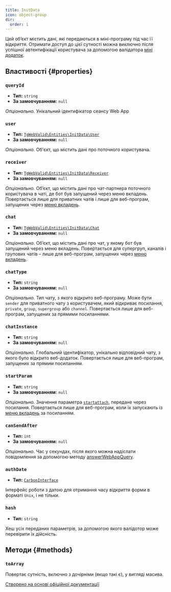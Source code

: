 ```yaml
---
title: InitData
icon: object-group
dir:
  order: 1
---
```


Цей об’єкт містить дані, які передаються в міні-програму під час її відкриття. Отримати доступ до цієї сутності можна виключно після успішної автентифікації користувача за допомогою валідатора [міні додаток](../../validator/mini-app.md).

## Властивості {#properties}

### `queryId`

- **Тип:** `string`
- **За замовчуванням:** `null`

_Опціонально._ Унікальний ідентифікатор сеансу Web App

### `user`

- **Тип:** [`TgWebValid\Entities\InitData\User`](./user.md)
- **За замовчуванням:** `null`

_Опціонально._ Об'єкт, що містить дані про поточного користувача.

### `receiver`

- **Тип:** [`TgWebValid\Entities\InitData\Receiver`](./receiver.md)
- **За замовчуванням:** `null`

_Опціонально._ Об’єкт, що містить дані про чат-партнера поточного користувача в чаті, де бот був запущений через меню вкладень. Повертається лише для приватних чатів і лише для веб-програм, запущених через [меню вкладень](https://core.telegram.org/bots/webapps#adding-bots-to-the-attachment-menu).

### `chat`

- **Тип:** [`TgWebValid\Entities\InitData\Chat`](./chat.md)
- **За замовчуванням:** `null`

_Опціонально._ Об’єкт, що містить дані про чат, у якому бот був запущений через меню вкладень. Повертається для супергруп, каналів і групових чатів – лише для веб-програм, запущених через [меню вкладень](https://core.telegram.org/bots/webapps#adding-bots-to-the-attachment-menu).

### `chatType`

- **Тип:** `string`
- **За замовчуванням:** `null`

_Опціонально._ Тип чату, з якого відкрито веб-програму. Може бути `sender` для приватного чату з користувачем, який відкриває посилання, `private`, `group`, `supergroup` або `channel`. Повертається лише для веб-програм, запущених за прямими посиланнями.

### `chatInstance`

- **Тип:** `string`
- **За замовчуванням:** `null`

_Опціонально._ Глобальний ідентифікатор, унікально відповідний чату, з якого було відкрито веб-додаток. Повертається лише для веб-програм, запущених за прямим посиланням.

### `startParam`

- **Тип:** `string`
- **За замовчуванням:** `null`

_Опціонально._ Значення параметра [`startattach`](https://core.telegram.org/bots/webapps#adding-bots-to-the-attachment-menu), передане через посилання. Повертається лише для веб-програм, коли їх запускають із [меню вкладень](https://core.telegram.org/bots/webapps#adding-bots-to-the-attachment-menu) за посиланням.

### `canSendAfter`

- **Тип:** `int`
- **За замовчуванням:** `null`

_Опціонально._ Час у секундах, після якого можна надіслати повідомлення за допомогою методу [answerWebAppQuery](https://core.telegram.org/bots/api#answerwebappquery).

### `authDate`

- **Тип:** [`CarbonInterface`](https://carbon.nesbot.com/docs/)

Інтерфейс роботи з датою для отримання часу відкриття форми в форматі `Unix`, і не тільки.

### `hash`

- **Тип:** `string`

Хеш усіх переданих параметрів, за допомогою якого валідотор може перевірити їх дійсність.

## Методи {#methods}

### `toArray`

Повертає сутність, включно з дочірніми (якщо такі є), у вигляді масива.

[Створено на основі офіційної документації](https://core.telegram.org/bots/webapps#webappinitdata)